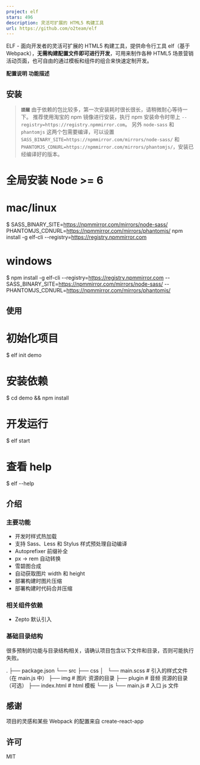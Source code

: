 ```yaml
---
project: elf
stars: 496
description: 灵活可扩展的 HTML5 构建工具
url: https://github.com/o2team/elf
---
```


ELF - 面向开发者的灵活可扩展的 HTML5 构建工具，提供命令行工具 elf（基于 Webpack），**无需构建配置文件即可进行开发**，可用来制作各种 HTML5 场景营销活动页面，也可自由的通过模板和组件的组合来快速定制开发。

**配置说明** **功能描述**

安装
--

> **`提醒`** 由于依赖的包比较多，第一次安装耗时很长很长，请稍微耐心等待一下。 推荐使用淘宝的 npm 镜像进行安装，执行 npm 安装命令时带上 `--registry=https://registry.npmmirror.com`。 另外 `node-sass` 和 `phantomjs` 这两个包需要编译，可以设置 `SASS_BINARY_SITE=https://npmmirror.com/mirrors/node-sass/` 和 `PHANTOMJS_CDNURL=https://npmmirror.com/mirrors/phantomjs/`，安装已经编译好的版本。

# 全局安装 Node >= 6
# mac/linux
$ SASS\_BINARY\_SITE=https://npmmirror.com/mirrors/node-sass/ PHANTOMJS\_CDNURL=https://npmmirror.com/mirrors/phantomjs/ npm install -g elf-cli --registry=https://registry.npmmirror.com
# windows
$ npm install -g elf-cli --registry=https://registry.npmmirror.com --SASS\_BINARY\_SITE=https://npmmirror.com/mirrors/node-sass/ --PHANTOMJS\_CDNURL=https://npmmirror.com/mirrors/phantomjs/

使用
--

# 初始化项目
$ elf init demo

# 安装依赖
$ cd demo && npm install

# 开发运行
$ elf start

# 查看 help
$ elf --help

介绍
--

### 主要功能

-   开发时样式热加载
-   支持 Sass、Less 和 Stylus 样式预处理自动编译
-   Autoprefixer 前缀补全
-   px -> rem 自动转换
-   雪碧图合成
-   自动获取图片 width 和 height
-   部署构建时图片压缩
-   部署构建时代码合并压缩

### 相关组件依赖

-   Zepto 默认引入

### 基础目录结构

很多预制的功能与目录结构相关，请确认项目包含以下文件和目录，否则可能执行失败。

.
├── package.json
└── src
    ├── css
    │   └── main.scss               # 引入的样式文件（在 main.js 中）
    ├── img                         # 图片 资源的目录
    ├── plugin                      # 音频 资源的目录（可选）
    ├── index.html                  # html 模板
    └── js
        └── main.js                 # 入口 js 文件

感谢
--

项目的灵感和某些 Webpack 的配置来自 create-react-app

许可
--

MIT
